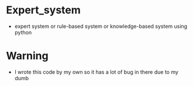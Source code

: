 # Expert_system
- expert system or rule-based system or knowledge-based system using python
# Warning
- I wrote this code by my own so it has a lot of bug in there due to my dumb
